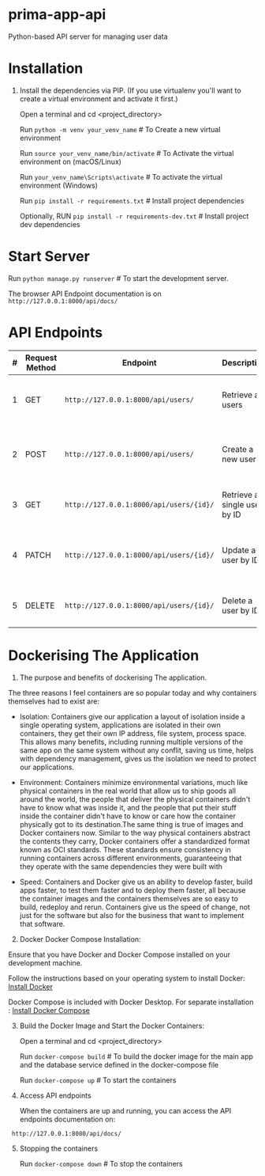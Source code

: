 # prima-app-api

Python-based API server for managing user data

# Installation

1. Install the dependencies via PIP. (If you use virtualenv you'll want to
   create a virtual environment and activate it first.)

   Open a terminal and cd <project_directory>

   Run `python -m venv your_venv_name` # To Create a new virtual environment

   Run `source your_venv_name/bin/activate` # To Activate the virtual environment on (macOS/Linux)

   Run `your_venv_name\Scripts\activate` # To activate the virtual environment (Windows)

   Run `pip install -r requirements.txt` # Install project dependencies

   Optionally, RUN `pip install -r requirements-dev.txt` # Install project dev dependencies

# Start Server

Run `python manage.py runserver` # To start the development server.

The browser API Endpoint documentation is on `http://127.0.0.1:8000/api/docs/`

# API Endpoints

| #   | Request Method | Endpoint                                | Description                  | Param        | Example Request Body                                                                            | Response Format                 | Example Result                                                                         |
| --- | -------------- | --------------------------------------- | ---------------------------- | ------------ | ----------------------------------------------------------------------------------------------- | ------------------------------- | -------------------------------------------------------------------------------------- |
| 1   | GET            | `http://127.0.0.1:8000/api/users/`      | Retrieve all users           | None         | None                                                                                            | - HTTP status code: 200 OK      | `[ { "id": 0, "email": "user@example.com", "username": "string", "name": "string" } ]` |
| 2   | POST           | `http://127.0.0.1:8000/api/users/`      | Create a new user            | None         | `{ "email": "user@example.com", "username": "string", "password": "string", "name": "string" }` | - HTTP status code: 201 CREATED | `{ "id": 0, "email": "user@example.com", "username": "string", "name": "string" }`     |
| 3   | GET            | `http://127.0.0.1:8000/api/users/{id}/` | Retrieve a single user by ID | id (integer) | None                                                                                            | - HTTP status code: 200 OK      | `{ "id": 0, "email": "user@example.com", "username": "string", "name": "string" }`     |
| 4   | PATCH          | `http://127.0.0.1:8000/api/users/{id}/` | Update a user by ID          | id (integer) | `{ "email": "user@example.com", "username": "string", "password": "string", "name": "string" }` | - HTTP status code: 200 OK      | `{ "id": 0, "email": "user@example.com", "username": "string", "name": "string" }`     |
| 5   | DELETE         | `http://127.0.0.1:8000/api/users/{id}/` | Delete a user by ID          | id (integer) | None                                                                                            | - HTTP status code: 204         | No response body                                                                       |

# Dockerising The Application

1. The purpose and benefits of dockerising The application.

The three reasons I feel containers are so popular today and why containers themselves had to exist are:

- Isolation: Containers give our application a layout of isolation inside a single operating system, applications are isolated in their own containers, they get their own IP address, file system, process space. This allows many benefits, including running multiple versions of the same app on the same system without any conflit, saving us time, helps with dependency management, gives us the isolation we need to protect our applications.

- Environment: Containers minimize environmental variations, much like physical containers in the real world that allow us to ship goods all around the world, the people that deliver the physical containers didn't have to know what was inside it, and the people that put their stuff inside the container didn't have to know or care how the container physically got to its destination.The same thing is true of images and Docker containers now. Similar to the way physical containers abstract the contents they carry, Docker containers offer a standardized format known as OCI standards. These standards ensure consistency in running containers across different environments, guaranteeing that they operate with the same dependencies they were built with

- Speed: Containers and Docker give us an ability to develop faster, build apps faster, to test them faster and to deploy them faster, all because the container images and the containers themselves are so easy to build, redeploy and rerun. Containers give us the speed of change, not just for the software but also for the business that want to implement that software.

2. Docker Docker Compose Installation:

Ensure that you have Docker and Docker Compose installed on your development machine.

Follow the instructions based on your operating system to install Docker: [Install Docker](https://docs.docker.com/get-docker/)

Docker Compose is included with Docker Desktop. For separate installation : [Install Docker Compose](https://docs.docker.com/compose/install/)

3. Build the Docker Image and Start the Docker Containers:

   Open a terminal and cd <project_directory>

   Run `docker-compose build` # To build the docker image for the main app and the database service defined in the docker-compose file

   Run `docker-compose up` # To start the containers

4. Access API endpoints

   When the containers are up and running, you can access the API endpoints documentation on:

` http://127.0.0.1:8080/api/docs/`

5. Stopping the containers

   Run `docker-compose down` # To stop the containers
